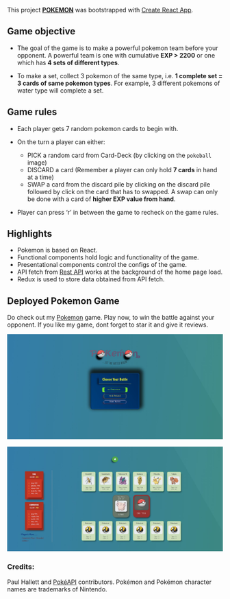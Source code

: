This project [**POKEMON**](https://monika-ch.github.io/pokemon) was bootstrapped with [Create React App](https://github.com/facebook/create-react-app).


## Game objective
 -  The goal of the game is to make a powerful pokemon team before your opponent. A powerful team is one with cumulative **EXP > 2200**
    or one which has **4 sets of different types**.
    
 -  To make a set, collect 3 pokemon of the same type, i.e. **1 complete set = 3 cards of same pokemon types**.
    For example, 3 different pokemons of water type will complete a set.


## Game rules
 -  Each player gets 7 random pokemon cards to begin with.
 
 -  On the turn a player can either:
    - PICK a random card from Card-Deck (by clicking on the `pokeball` image)
    - DISCARD a card (Remember a player can only hold **7 cards** in hand at a time)
    - SWAP a card from the discard pile by clicking on the discard pile followed by click on the card that has to swapped. A swap can
      only be done with a card of **higher EXP value from hand**.
      
 -  Player can press ‘r’ in between the game to recheck on the game rules.
 
 
## Highlights
 -  Pokemon is based on React.
 -  Functional components hold logic and functionality of the game.
 -  Presentational components control the configs of the game.
 -  API fetch from [Rest API](https://pokeapi.co/api/v2/pokemon/) works at the background of the home page load.
 -  Redux is used to store data obtained from API fetch.
 
 
## Deployed Pokemon Game
   Do check out my [Pokemon](https://monika-ch.github.io/pokemon) game. Play now, to win the battle against your opponent. If you like my
   game, dont forget to star it and give it reviews.
   

   ![Image of Pokemon Home Page](https://github.com/Monika-ch/pokemon/blob/master/public/pokehome.png)
   
   
   ![Image of Pokemon Game Page](https://github.com/Monika-ch/pokemon/blob/master/public/pokegame.png)


 ### Credits:
 
   Paul Hallett and [PokéAPI](https://pokeapi.co/) contributors. Pokémon and Pokémon character names are trademarks of Nintendo.
